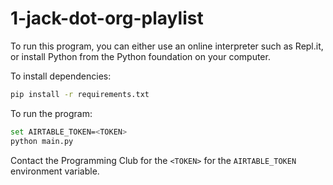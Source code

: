 # 1-jack-dot-org-playlist

To run this program, you can either use an online interpreter such as Repl.it, or install Python from the Python foundation on your computer.

To install dependencies:
```bash
pip install -r requirements.txt
```

To run the program:
```bash
set AIRTABLE_TOKEN=<TOKEN>
python main.py
```

Contact the Programming Club for the `<TOKEN>` for the `AIRTABLE_TOKEN` environment variable.
